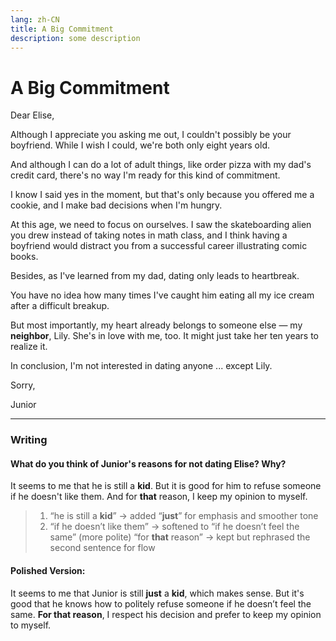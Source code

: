 ```yaml
---
lang: zh-CN
title: A Big Commitment
description: some description
---
```


# A Big Commitment

Dear Elise,

Although I appreciate you asking me out, I couldn't possibly be your boyfriend. While I wish I could, we're both only eight years old.

And although I can do a lot of adult things, like order pizza with my dad's credit card, there's no way I'm ready for this kind of commitment.

I know I said yes in the moment, but that's only because you offered me a cookie, and I make bad decisions when I'm hungry.

At this age, we need to focus on ourselves. I saw the skateboarding alien you drew instead of taking notes in math class, and I think having a boyfriend would distract you from a successful career illustrating comic books.

Besides, as I've learned from my dad, dating only leads to heartbreak.

You have no idea how many times I've caught him eating all my ice cream after a difficult breakup.

But most importantly, my heart already belongs to someone else — my **neighbor**, Lily. She's in love with me, too. It might just take her ten years to realize it.

In conclusion, I'm not interested in dating anyone ... except Lily.

Sorry,

Junior

---

### Writing

#### What do you think of Junior's reasons for not dating Elise? Why?

It seems to me that he is still a **kid**. But it is good for him to refuse someone if he doesn't like them. And for **that** reason, I keep my opinion to myself.

> 1. “he is still a **kid**” → added “**just**” for emphasis and smoother tone
> 2. “if he doesn’t like them” → softened to “if he doesn’t feel the same” (more polite)
>    “for **that** reason” → kept but rephrased the second sentence for flow

#### Polished Version:

It seems to me that Junior is still **just** a **kid**, which makes sense. But it's good that he knows how to politely refuse someone if he doesn’t feel the same. **For that reason**, I respect his decision and prefer to keep my opinion to myself.
